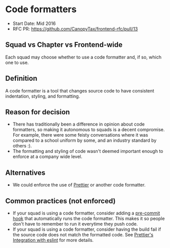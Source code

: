 # Code formatters
- Start Date: Mid 2016
- RFC PR: https://github.com/CanopyTax/frontend-rfc/pull/13

## Squad vs Chapter vs Frontend-wide
Each squad may choose whether to use a code formatter and, if so, which one to use.

## Definition
A code formatter is a tool that changes source code to have consistent indentation, styling, and formatting.

## Reason for decision
- There has traditionally been a difference in opinion about code formatters, so making it autonomous to squads is a decent compromise.
  For example, there were some feisty conversations where it was compared to a school uniform by some, and an industry standard by others :).
- The formatting and styling of code wasn't deemed important enough to enforce at a company wide level.

## Alternatives
- We could enforce the use of [Prettier](https://github.com/prettier/prettier) or another code formatter.

## Common practices (not enforced)
- If your squad is using a code formatter, consider adding a [pre-commit hook](https://prettier.io/docs/en/precommit.html) that automatically runs the code formatter.
  This makes it so people don't have to remember to run it everytime they push code.
- If your squad is using a code formatter, consider having the build fail if the source code does not match the formatted code.
  See [Prettier's Integration with eslint](https://prettier.io/docs/en/eslint.html) for more details.
